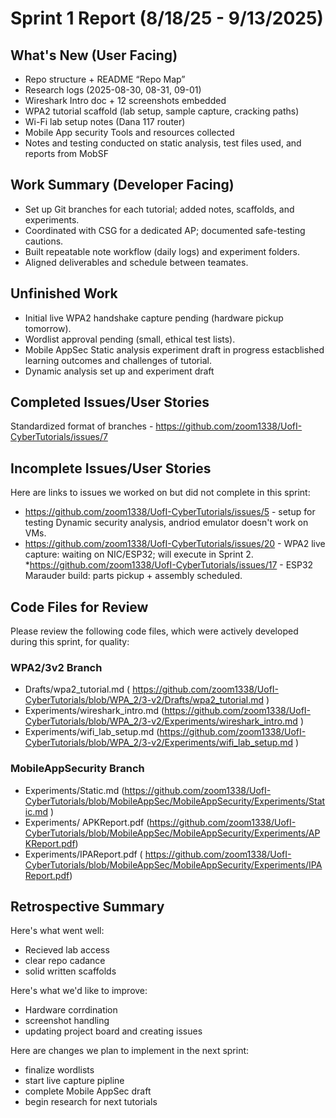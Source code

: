 # Sprint 1 Report (8/18/25 - 9/13/2025)

## What's New (User Facing)
* Repo structure + README “Repo Map”
* Research logs (2025-08-30, 08-31, 09-01)
* Wireshark Intro doc + 12 screenshots embedded
* WPA2 tutorial scaffold (lab setup, sample capture, cracking paths)
* Wi-Fi lab setup notes (Dana 117 router)
* Mobile App security Tools and resources collected
* Notes and testing conducted on static analysis, test files used, and reports from MobSF

## Work Summary (Developer Facing)
* Set up Git branches for each tutorial; added notes, scaffolds, and experiments.
* Coordinated with CSG for a dedicated AP; documented safe-testing cautions.
* Built repeatable note workflow (daily logs) and experiment folders.
* Aligned deliverables and schedule between teamates.

## Unfinished Work
* Initial live WPA2 handshake capture pending (hardware pickup tomorrow).
* Wordlist approval pending (small, ethical test lists).
* Mobile AppSec Static analysis experiment draft in progress estacblished learning outcomes and challenges of tutorial.
* Dynamic analysis set up and experiment draft


## Completed Issues/User Stories

 Standardized format of branches - https://github.com/zoom1338/UofI-CyberTutorials/issues/7
 
 ## Incomplete Issues/User Stories
 Here are links to issues we worked on but did not complete in this sprint:
 
* https://github.com/zoom1338/UofI-CyberTutorials/issues/5  - setup for testing Dynamic security analysis, andriod emulator doesn't work on VMs.
* https://github.com/zoom1338/UofI-CyberTutorials/issues/20 - WPA2 live capture: waiting on NIC/ESP32; will execute in Sprint 2.
*https://github.com/zoom1338/UofI-CyberTutorials/issues/17 - ESP32 Marauder build: parts pickup + assembly scheduled.
 

## Code Files for Review
Please review the following code files, which were actively developed during this sprint, for quality:
### WPA2/3v2 Branch
   * Drafts/wpa2_tutorial.md ( https://github.com/zoom1338/UofI-CyberTutorials/blob/WPA_2/3-v2/Drafts/wpa2_tutorial.md )
   * Experiments/wireshark_intro.md (https://github.com/zoom1338/UofI-CyberTutorials/blob/WPA_2/3-v2/Experiments/wireshark_intro.md )
   * Experiments/wifi_lab_setup.md (https://github.com/zoom1338/UofI-CyberTutorials/blob/WPA_2/3-v2/Experiments/wifi_lab_setup.md )

### MobileAppSecurity Branch
   * Experiments/Static.md (https://github.com/zoom1338/UofI-CyberTutorials/blob/MobileAppSec/MobileAppSecurity/Experiments/Static.md )
   * Experiments/ APKReport.pdf (https://github.com/zoom1338/UofI-CyberTutorials/blob/MobileAppSec/MobileAppSecurity/Experiments/APKReport.pdf)
   * Experiments/IPAReport.pdf ( https://github.com/zoom1338/UofI-CyberTutorials/blob/MobileAppSec/MobileAppSecurity/Experiments/IPAReport.pdf)
   
 
## Retrospective Summary
Here's what went well:
  * Recieved lab access
  * clear repo cadance
  * solid written scaffolds
 
Here's what we'd like to improve:
   * Hardware corrdination
   * screenshot handling
   * updating project board and creating issues
  
Here are changes we plan to implement in the next sprint:
   * finalize wordlists
   * start live capture pipline
   * complete Mobile AppSec draft
   * begin research for next tutorials


